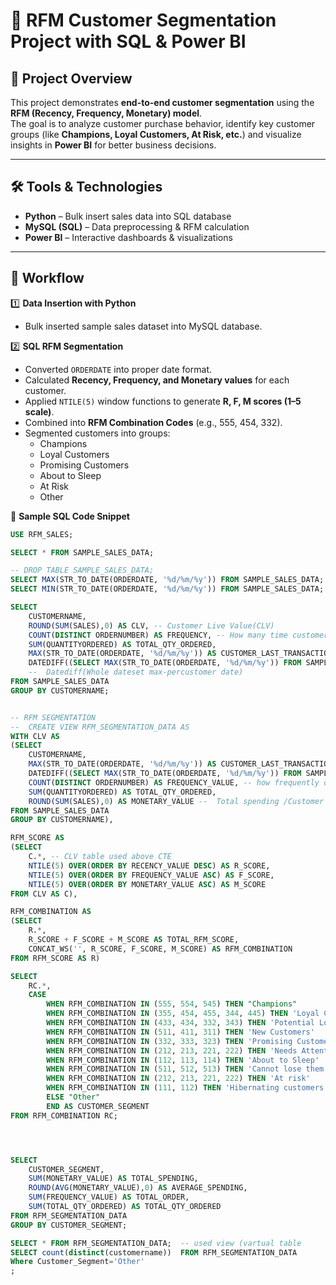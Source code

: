 # 🚀 RFM Customer Segmentation Project with SQL & Power BI  

## 📌 Project Overview  
This project demonstrates **end-to-end customer segmentation** using the **RFM (Recency, Frequency, Monetary) model**.  
The goal is to analyze customer purchase behavior, identify key customer groups (like **Champions, Loyal Customers, At Risk, etc.**) and visualize insights in **Power BI** for better business decisions.  

---

## 🛠 Tools & Technologies  
- **Python** – Bulk insert sales data into SQL database  
- **MySQL (SQL)** – Data preprocessing & RFM calculation  
- **Power BI** – Interactive dashboards & visualizations  

---

## 📂 Workflow  

1️⃣ **Data Insertion with Python**  
- Bulk inserted sample sales dataset into MySQL database.  

2️⃣ **SQL RFM Segmentation**  
- Converted `ORDERDATE` into proper date format.  
- Calculated **Recency, Frequency, and Monetary values** for each customer.  
- Applied `NTILE(5)` window functions to generate **R, F, M scores (1–5 scale)**.  
- Combined into **RFM Combination Codes** (e.g., 555, 454, 332).  
- Segmented customers into groups:  
  - Champions  
  - Loyal Customers  
  - Promising Customers  
  - About to Sleep  
  - At Risk  
  - Other  

🔑 **Sample SQL Code Snippet**  

```sql
USE RFM_SALES;

SELECT * FROM SAMPLE_SALES_DATA;

-- DROP TABLE SAMPLE_SALES_DATA;
SELECT MAX(STR_TO_DATE(ORDERDATE, '%d/%m/%y')) FROM SAMPLE_SALES_DATA; -- 2005-05-31 [LAST BUSINESS DAY] (Convereverrted and max date)
SELECT MIN(STR_TO_DATE(ORDERDATE, '%d/%m/%y')) FROM SAMPLE_SALES_DATA; -- 2003-01-06 (Convereverrted and min date)

SELECT
	CUSTOMERNAME,
    ROUND(SUM(SALES),0) AS CLV, -- Customer Live Value(CLV)
    COUNT(DISTINCT ORDERNUMBER) AS FREQUENCY, -- How many time customer buy product/Total Ordered
    SUM(QUANTITYORDERED) AS TOTAL_QTY_ORDERED, 
    MAX(STR_TO_DATE(ORDERDATE, '%d/%m/%y')) AS CUSTOMER_LAST_TRANSACTION_DATE, -- [LAST BUSINESS DAY] (Convereverrted and max date)
    DATEDIFF((SELECT MAX(STR_TO_DATE(ORDERDATE, '%d/%m/%y')) FROM SAMPLE_SALES_DATA), MAX(STR_TO_DATE(ORDERDATE, '%d/%m/%y'))) AS CUSTOMER_RECENCY 
    --  Datediff(Whole dateset max-percustomer date)
FROM SAMPLE_SALES_DATA
GROUP BY CUSTOMERNAME;


-- RFM SEGMENTATION
--  CREATE VIEW RFM_SEGMENTATION_DATA AS
WITH CLV AS 
(SELECT
	CUSTOMERNAME,
	MAX(STR_TO_DATE(ORDERDATE, '%d/%m/%y')) AS CUSTOMER_LAST_TRANSACTION_DATE, 
    DATEDIFF((SELECT MAX(STR_TO_DATE(ORDERDATE, '%d/%m/%y')) FROM SAMPLE_SALES_DATA), MAX(STR_TO_DATE(ORDERDATE, '%d/%m/%y'))) AS RECENCY_VALUE, -- when is the latest purchase date.
    COUNT(DISTINCT ORDERNUMBER) AS FREQUENCY_VALUE, -- how frequently do they make purchases.
    SUM(QUANTITYORDERED) AS TOTAL_QTY_ORDERED,
    ROUND(SUM(SALES),0) AS MONETARY_VALUE --  Total spending /Customer Live Value(CLV)
FROM SAMPLE_SALES_DATA
GROUP BY CUSTOMERNAME),

RFM_SCORE AS
(SELECT 
	C.*, -- CLV table used above CTE 
    NTILE(5) OVER(ORDER BY RECENCY_VALUE DESC) AS R_SCORE,
    NTILE(5) OVER(ORDER BY FREQUENCY_VALUE ASC) AS F_SCORE,
    NTILE(5) OVER(ORDER BY MONETARY_VALUE ASC) AS M_SCORE
FROM CLV AS C),

RFM_COMBINATION AS
(SELECT
	R.*,
    R_SCORE + F_SCORE + M_SCORE AS TOTAL_RFM_SCORE,
    CONCAT_WS('', R_SCORE, F_SCORE, M_SCORE) AS RFM_COMBINATION
FROM RFM_SCORE AS R)

SELECT
	RC.*,
    CASE
		WHEN RFM_COMBINATION IN (555, 554, 545) THEN "Champions"
        WHEN RFM_COMBINATION IN (355, 454, 455, 344, 445) THEN 'Loyal Customers'
        WHEN RFM_COMBINATION IN (433, 434, 332, 343) THEN 'Potential Loyalists'
        WHEN RFM_COMBINATION IN (511, 411, 311) THEN 'New Customers'
        WHEN RFM_COMBINATION IN (332, 333, 323) THEN 'Promising Customers'
        WHEN RFM_COMBINATION IN (212, 213, 221, 222) THEN 'Needs Attention'
        WHEN RFM_COMBINATION IN (112, 113, 114) THEN 'About to Sleep'
        WHEN RFM_COMBINATION IN (511, 512, 513) THEN 'Cannot lose them'
        WHEN RFM_COMBINATION IN (212, 213, 221, 222) THEN 'At risk'
        WHEN RFM_COMBINATION IN (111, 112) THEN 'Hibernating customers'
        ELSE "Other"
        END AS CUSTOMER_SEGMENT
FROM RFM_COMBINATION RC;




SELECT
	CUSTOMER_SEGMENT,
    SUM(MONETARY_VALUE) AS TOTAL_SPENDING,
    ROUND(AVG(MONETARY_VALUE),0) AS AVERAGE_SPENDING,
    SUM(FREQUENCY_VALUE) AS TOTAL_ORDER,
    SUM(TOTAL_QTY_ORDERED) AS TOTAL_QTY_ORDERED
FROM RFM_SEGMENTATION_DATA
GROUP BY CUSTOMER_SEGMENT;

SELECT * FROM RFM_SEGMENTATION_DATA;  -- used view (vartual table
SELECT count(distinct(customername))  FROM RFM_SEGMENTATION_DATA
Where Customer_Segment='Other'
;



